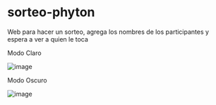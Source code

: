 # sorteo-phyton
Web para hacer un sorteo, agrega los nombres de los participantes y espera a ver a quien le toca

Modo Claro

![image](https://github.com/user-attachments/assets/35bbde92-0df5-4730-af9d-d4484d0dfcee)


Modo Oscuro

![image](https://github.com/user-attachments/assets/235e7b53-fbed-489a-9ed6-c630d220f797)
